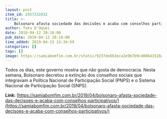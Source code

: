 ```yaml
---
layout: post
item_id: 2557231932
title: >-
    Bolsonaro afasta sociedade das decisões e acaba com conselhos participativos
author: Tatu D'Oquei
date: 2019-04-12 20:16:00
pub_date: 2019-04-12 20:16:00
time_added: 2019-04-13 13:34:59
categories: []
tags: []
image: https://samiabomfim.com.br/static/9237de8b3eca2e9b7b9c408b43528ab3/7cfee/g_p1d4dosamv17mh1u4jvth4ch1ern4.jpg
---
```


Todos os dias, este governo mostra que não gosta de democracia. Nesta semana, Bolsonaro decretou a extinção dos conselhos sociais que integravam a Política Nacional de Participação Social (PNPS) e o Sistema Nacional de Participação Social (SNPS).

**Link:** [https://samiabomfim.com.br/2019/04/bolsonaro-afasta-sociedade-das-decisoes-e-acaba-com-conselhos-participativos/](https://samiabomfim.com.br/2019/04/bolsonaro-afasta-sociedade-das-decisoes-e-acaba-com-conselhos-participativos/)

